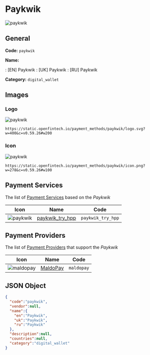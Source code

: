 
# Paykwik 
![paykwik](https://static.openfintech.io/payment_methods/paykwik/logo.svg?w=400&c=v0.59.26#w200)  

## General 
**Code:** `paykwik` 
 
**Name:** 
 
:	[EN] Paykwik 
:	[UK] Paykwik 
:	[RU] Paykwik 
 
**Category:** `digital_wallet` 
 

## Images 

### Logo 
![paykwik](https://static.openfintech.io/payment_methods/paykwik/logo.svg?w=400&c=v0.59.26#w200)  

```
https://static.openfintech.io/payment_methods/paykwik/logo.svg?w=400&c=v0.59.26#w200
```  

### Icon 
![paykwik](https://static.openfintech.io/payment_methods/paykwik/icon.png?w=278&c=v0.59.26#w100)  

```
https://static.openfintech.io/payment_methods/paykwik/icon.png?w=278&c=v0.59.26#w100
```  

## Payment Services 
 
The list of [Payment Services](/payment-services/) based on the _Paykwik_ 

|Icon|Name|Code| 
|:---:|:---:|:---:| 
|![paykwik](https://static.openfintech.io/payment_methods/paykwik/icon.png?w=278&c=v0.59.26#w100) |[paykwik_try_hpp](/payment-services/paykwik_try_hpp/)|`paykwik_try_hpp`| 
 

## Payment Providers 
 
The list of [Payment Providers](/payment-providers/) that support the _Paykwik_ 

|Icon|Name|Code| 
|:---:|:---:|:---:| 
|![maldopay](https://static.openfintech.io/payment_providers/maldopay/icon.png?w=278&c=v0.59.26#w100) |[MaldoPay](/payment-providers/maldopay/)|`maldopay`| 
 

## JSON Object 

```json
{
  "code":"paykwik",
  "vendor":null,
  "name":{
    "en":"Paykwik",
    "uk":"Paykwik",
    "ru":"Paykwik"
  },
  "description":null,
  "countries":null,
  "category":"digital_wallet"
}
```  
